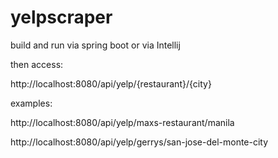 # yelpscraper

build and run via spring boot or via Intellij

then access:

http://localhost:8080/api/yelp/{restaurant}/{city}

examples:

http://localhost:8080/api/yelp/maxs-restaurant/manila

http://localhost:8080/api/yelp/gerrys/san-jose-del-monte-city
